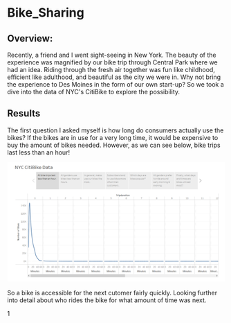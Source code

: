 # Bike_Sharing
## Overview:
Recently, a friend and I went sight-seeing in New York. The beauty of the experience was magnified by our bike trip through Central Park where we had an idea. Riding through the fresh air together was fun like childhood, efficient like adulthood, and beautiful as the city we were in. Why not bring the experience to Des Moines in the form of our own start-up? So we took a dive into the data of NYC's CitiBike to explore the possibility.

## Results
The first question I asked myself is how long do consumers actually use the bikes? If the bikes are in use for a very long time, it would be expensive to buy the amount of bikes needed. However, as we can see below, bike trips last less than an hour! 

![](images/1.png)

So a bike is accessible for the next cutomer fairly quickly. Looking further into detail about who rides the bike for what amount of time was next. 

1[](images/2.png)